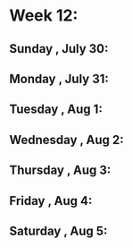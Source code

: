 # Week 12:
## Sunday , July 30:

## Monday , July 31:

## Tuesday , Aug 1:

## Wednesday , Aug 2:

## Thursday , Aug 3:

## Friday , Aug 4:

## Saturday , Aug 5: